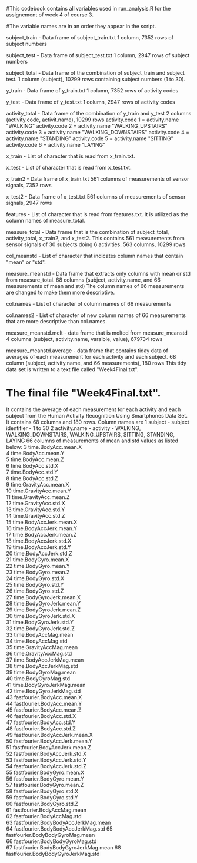 #This codebook contains all variables used in run_analysis.R for the assignement of week 4 of course 3.

#The variable names are in an order they appear in the script.


subject_train	-	Data frame of subject_train.txt
		          	1 column, 7352 rows of subject numbers
		          	
subject_test	-	Data frame of subject_test.txt
		          	1 column, 2947 rows of subject numbers
		          	
subject_total	-	Data frame of the combination of subject_train and subject test.
		          	1 column (subject), 10299 rows containing subject numbers (1 to 30).



y_train		- 	Data frame of y_train.txt
		        	1 column, 7352 rows of activity codes
		        	
y_test		-	Data frame of y_test.txt
		      	1 column, 2947 rows of activity codes
		      	
activity_total	-	Data frame of the combination of y_train and y_test
		            	2 columns (activity.code, activit.name), 10299 rows
		            	activity.code 1 = activity.name "WALKING"
		            	activity.code 2 = activity.name "WALKING_UPSTAIRS"
		            	activity.code 3 = activity.name "WALKING_DOWNSTAIRS"
		            	activity.code 4 = activity.name "STANDING"
		            	activity.code 5 = activity.name "SITTING"
		            	activity.code 6 = activity.name "LAYING"



x_train		-	List of character that is read from x_train.txt.

x_test		-	List of character that is read from x_test.txt.

x_train2	-	Data frame of x_train.txt
		      	561 columns of measurements of sensor signals, 7352 rows
		      	
x_test2		-	Data frame of x_test.txt
		      	561 columns of measurements of sensor signals, 2947 rows
		      	
features	-	List of character that is read from features.txt.
		      	It is utilized as the column names of measure_total.
		      	
measure_total	-	Data frame that is the combination of subject_total, activity_total, x_train2, and x_test2.
		          	This contains 561 measurements from sensor signals of 30 subjects doing 6 activities.
		          	563 columns, 10299 rows
		          	


col_meanstd	-	List of character that indicates column names that contain "mean" or "std".

measure_meanstd	-	Data frame that extracts only columns with mean or std from measure_total.
		            	68 columns (subject, activity.name, and 66 measurements of mean and std)
		            	The column names of 66 measurements are changed to make them more descriptive.
		            	
col.names	-	List of character of column names of 66 measurements

col.names2	-	List of character of new column names of 66 measurements that are more descriptive than col.names.


measure_meanstd.melt	-	data frame that is molted from measure_meanstd
			                	4 columns (subject, activity.name, varaible, value), 679734 rows
			                	
			                	
measure_meanstd.average	-	data frame that contains tiday data of averages of each measurement for each activity and each subject.
			                  	68 column (subject, activity.name, and 66 measurements), 180 rows
			                  	This tidy data set is written to a text file called "Week4Final.txt".


# The final file "Week4Final.txt".
It contains the average of each measurement for each activity and each subject from the Human Activity Recognition Using Smartphones Data Set.
It contains 68 columns and 180 rows.
Column names are
1 subject		- subject identifier - 1 to 30
2 activity.name	- activity - WALKING, WALKING_DOWNSTAIRS, WALKING_UPSTAIRS, SITTING, STANDING, LAYING
66 columns of measurements of mean and std values as listed below:
3 time.BodyAcc.mean.X                  
4 time.BodyAcc.mean.Y                 
5 time.BodyAcc.mean.Z                 
6 time.BodyAcc.std.X                  
7 time.BodyAcc.std.Y                   
8 time.BodyAcc.std.Z                  
9 time.GravityAcc.mean.X               
10 time.GravityAcc.mean.Y              
11 time.GravityAcc.mean.Z              
12 time.GravityAcc.std.X               
13 time.GravityAcc.std.Y                
14 time.GravityAcc.std.Z               
15 time.BodyAccJerk.mean.X            
16 time.BodyAccJerk.mean.Y           
17 time.BodyAccJerk.mean.Z              
18 time.BodyAccJerk.std.X              
19 time.BodyAccJerk.std.Y               
20 time.BodyAccJerk.std.Z              
21 time.BodyGyro.mean.X                 
22 time.BodyGyro.mean.Y                
23 time.BodyGyro.mean.Z                 
24 time.BodyGyro.std.X                 
25 time.BodyGyro.std.Y                 
26 time.BodyGyro.std.Z                 
27 time.BodyGyroJerk.mean.X            
28 time.BodyGyroJerk.mean.Y          
29 time.BodyGyroJerk.mean.Z            
30 time.BodyGyroJerk.std.X             
31 time.BodyGyroJerk.std.Y              
32 time.BodyGyroJerk.std.Z            
33 time.BodyAccMag.mean                
34 time.BodyAccMag.std                 
35 time.GravityAccMag.mean              
36 time.GravityAccMag.std              
37 time.BodyAccJerkMag.mean             
38 time.BodyAccJerkMag.std             
39 time.BodyGyroMag.mean               
40 time.BodyGyroMag.std               
41 time.BodyGyroJerkMag.mean           
42 time.BodyGyroJerkMag.std           
43 fastfourier.BodyAcc.mean.X          
44 fastfourier.BodyAcc.mean.Y         
45 fastfourier.BodyAcc.mean.Z          
46 fastfourier.BodyAcc.std.X          
47 fastfourier.BodyAcc.std.Y           
48 fastfourier.BodyAcc.std.Z          
49 fastfourier.BodyAccJerk.mean.X      
50 fastfourier.BodyAccJerk.mean.Y     
51 fastfourier.BodyAccJerk.mean.Z       
52 fastfourier.BodyAccJerk.std.X     
53 fastfourier.BodyAccJerk.std.Y      
54 fastfourier.BodyAccJerk.std.Z      
55 fastfourier.BodyGyro.mean.X         
56 fastfourier.BodyGyro.mean.Y        
57 fastfourier.BodyGyro.mean.Z         
58 fastfourier.BodyGyro.std.X          
59 fastfourier.BodyGyro.std.Y           
60 fastfourier.BodyGyro.std.Z        
61 fastfourier.BodyAccMag.mean        
62 fastfourier.BodyAccMag.std         
63 fastfourier.BodyBodyAccJerkMag.mean  
64 fastfourier.BodyBodyAccJerkMag.std 
65 fastfourier.BodyBodyGyroMag.mean     
66 fastfourier.BodyBodyGyroMag.std    
67 fastfourier.BodyBodyGyroJerkMag.mean
68 fastfourier.BodyBodyGyroJerkMag.std 

